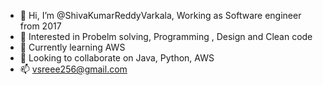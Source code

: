 - 👋 Hi, I’m @ShivaKumarReddyVarkala,  Working as Software engineer from 2017
- 👀 Interested in Probelm solving, Programming , Design and Clean code
- 🌱 Currently learning AWS
- 💞️ Looking to collaborate on Java, Python, AWS
- 📫 vsreee256@gmail.com

<!---
ShivaKumarReddyVarkala/ShivaKumarReddyVarkala is a ✨ special ✨ repository because its `README.md` (this file) appears on your GitHub profile.
You can click the Preview link to take a look at your changes.
--->
